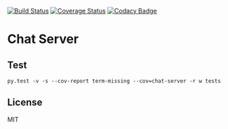 [![Build Status][travis-img]][travis-url]
[![Coverage Status][coverall-img]][coverall-url]
[![Codacy Badge][codacy-image]][codacy-url]

# Chat Server

## Test

```
py.test -v -s --cov-report term-missing --cov=chat-server -r w tests
```


## License

MIT


[travis-img]: https://travis-ci.org/mijdavis2/chat-server.svg?branch=master
[travis-url]: https://travis-ci.org/mijdavis2/chat-server
[coverall-img]: https://coveralls.io/repos/github/mijdavis2/chat-server/badge.svg?branch=master
[coverall-url]: https://coveralls.io/github/mijdavis2/chat-server?branch=master
[codacy-image]: https://api.codacy.com/project/badge/Grade/ce0ad20ca59947af86b0f17a5779c804
[codacy-url]: https://www.codacy.com/app//?utm_source=github.com&amp;utm_medium=referral&amp;utm_content=/&amp;utm_campaign=Badge_Grade
